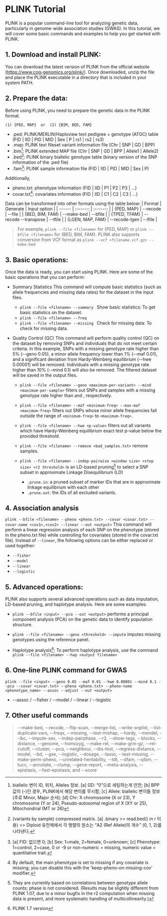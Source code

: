 # PLINK Tutorial
PLINK is a popular command-line tool for analyzing genetic data, particularly in genome-wide association studies (GWAS). In this tutorial, we will cover some basic commands and examples to help you get started with PLINK.


## 1. Download and install PLINK:
You can download the latest version of PLINK from the official website (https://www.cog-genomics.org/plink/). Once downloaded, unzip the file and place the PLINK executable in a directory that is included in your system PATH.


## 2. Prepare the data:
Before using PLINK, you need to prepare the genetic data in the PLINK format.

```(1) {PED, MAP}  or  (2) {BIM, BED, FAM}```

  - .ped: PLINK/MERLIN/Haploview text pedigree + genotype (ATGC) table (FID | IID | PID | MID | Sex | P | rs1 | rs2 | rs3)
  - .map: PLINK text fileset variant information file (Chr | SNP | GD | BPP)
  - .bim[^a]: PLINK extended MAP file (Chr | SNP | GD | BPP | Allele1 | Allele2)
  - .bed[^b]: PLINK binary biallelic genotype table (binary version of the SNP information of the .ped file)
  - .fam[^c]: PLINK sample information file (FID | IID | PID | MID | Sex | P)

Additionally, 
  - pheno.txt: phenotype information (FID | IID | P1 | P2 | P3 | ...)
  - covar.txt[^d]: covariates information (FID | IID | C1 | C2 | C3 | ...)

[^a]: biallelic 변이 ID, 위치, Alleles 정보. [a] GD: “0”으로 세팅하는게 안전;  [b] BPP 값이 (-)인 경우, PLINK에서 해당 변이를 무시함;  [c] Allele: biallelic 변이들 정보 (주로 Minor, Major 순서);  [d] Chr: X chromosome (X or 23), Y chromosome (Y or 24), Pseudo-autosomal region of X (XY or 25), Mitochondrial (MT or 26)
[^b]: (variants by sample) compressed matrix. [a] .binary >> read.bed() in r 이용) >> Diploid 유전체에서 각 행렬의 원소는 “A2 (Ref Allele)의 개수” (0, 1, 2)를 나타낸다.
[^c]: [a] FID: 없으면 0;  [b] Sex: 1=male, 2=female, 0=unknown;  [c] Phenotype: 1=control, 2=case, 0 or -9 or non-numeric = missing, numeric value = quantitative trait.
[^d]:  By default, the main phenotype is set to missing if any covariate is missing; you can disable this with the 'keep-pheno-on-missing-cov' modifier.

Data can be transformed into other formats using the table below:
| Format | Generate | Input option |
| ------ | :------: | :------: |
| {PED, MAP} | --recode | --file |
| {BED, BIM, FAM} | --make-bed | --bfile |
| {TPED, TFAM} | --recode --transpose | --tfile |
| {LGEN, MAP, FAM} | --recode-lgen | --lfile |
> For example, ```plink --file <filename>``` for {PED, MAP} or ```plink --bfile <filename>``` for {BED, BIM, FAM}.
> PLINK also supports conversion from VCF format as ```plink --vcf <filename.vcf.gz> --make-bed```



## 3. Basic operations:
Once the data is ready, you can start using PLINK. Here are some of the basic operations that you can perform:

- Summary Statistics
This command will compute basic statistics (such as allele frequencies and missing data rates) for the dataset in the input files.
  - ```plink --file <filename> --summary ``` Show basic statistics: To get basic statistics on the dataset.
  - ```plink --file <filename> --freq```
  - ```plink --file <filename> --missing ``` Check for missing data: To check for missing data.

- Quality Control (QC)
This command will perform quality control (QC) on the dataset by removing SNPs and individuals that do not meet certain criteria. In this example, SNPs with a missing genotype rate higher than 5% (--geno 0.05), a minor allele frequency lower than 1% (--maf 0.01), and a significant deviation from Hardy-Weinberg equilibrium (--hwe 0.00001) will be removed. Individuals with a missing genotype rate higher than 10% (--mind 0.1) will also be removed. The filtered dataset will be saved in the output files.
  - ``` plink --file <filename> --geno <maximum-per-variant> --mind <maximum-per-sample> ```
  filters out SNPs and samples with a missing genotype rate higher than <maximum-per-variant> and <maximum-per-sample>, respectively.
  
  - ``` plink --file <filename> --maf <minimum-freq> --max-maf <maximum-freq> ``` 
  filters out SNPs whose minor allele frequencies fall outside the range of ```<minimum-freq>``` to ```<maximum-freq>```.
  
  - ``` plink --file <filename> --hwe <p-value> ``` 
  filters out all variants which have Hardy-Weinberg equilibrium exact test p-value below the provided threshold.

  - ```plink --file <filename> --remove <bad_samples.txt>``` 
  remove samples.
  
  - ```plink --file <filename> --indep-pairwise <window size> <step size> <r2 threshold>``` 
  is an LD-based pruning[^1] to select a SNP subset in approximate Linkage Disequilibrium (LD)
    - ```.prune.in```: a pruned subset of marker IDs that are in approximate linkage equilibrium with each other
    - ```.prune.out```: the IDs of all excluded variants.
[^1]: They are currently based on correlations between genotype allele counts; phase is not considered. (Results may be slightly different from PLINK 1.07, due to a minor bugfix in the r2 computation when missing data is present, and more systematic handling of multicollinearity.)
  

  
## 4. Association analysis
```plink --bfile <filename> --pheno <pheno.txt> --covar <covar.txt> --covar-name <cov1>,<cov2> --linear --out <output>```
This command will perform a linear regression analysis of each SNP on the phenotype (stored in the pheno.txt file) while controlling for covariates (stored in the covar.txt file). Instead of ```--linear```, the following options can be either replaced or used together:
  - ```--fisher```
  - ```--model```
  - ```--linear```
  - ```--logistic```
  
  
## 5. Advanced operations:
PLINK also supports several advanced operations such as data imputation, LD-based pruning, and haplotype analysis. Here are some examples:
  - ```plink --bfile <input> --pca --out <output>``` performs a principal component analysis (PCA) on the genetic data to identify population structure.
- ```plink --file <filename> --geno <threshold> --impute``` imputes missing genotypes using the reference panel.

- Haplotype analysis[^2]: To perform haplotype analysis, use the command ```plink --file <filename> --hap <output filename>```
[^2]: PLINK 1.7 version
  
  
  

## 6. One-line PLINK command for GWAS
```plink --file <input> --geno 0.05 --maf 0.01 --hwe 0.00001 --mind 0.1 --pca --covar <covar.txt> --pheno <pheno.txt> --pheno-name <phenotype_name> --assoc --adjust --out <output>```

  - --assoc / --fisher / --model / --linear / --logistic

  
## 7. Other useful commands

> --make-bed, --recode, --flip-scan, --merge-list, --write-snplist, --list-duplicate-vars, --freqx, --missing, --test-mishap, --hardy, --mendel, --ibc, --impute-sex, --indep-pairphase, --r2, --show-tags, --blocks, --distance, --genome, --homozyg, --make-rel, --make-grm-gz, --rel-cutoff, --cluster, --pca, --neighbour, --ibs-test, --regress-distance, --model, --bd, --gxe, --logistic, --dosage, --lasso, --test-missing, --make-perm-pheno, --unrelated-heritability, --tdt, --dfam, --qfam, --tucc, --annotate, --clump, --gene-report, --meta-analysis, --epistasis, --fast-epistasis, and --score
